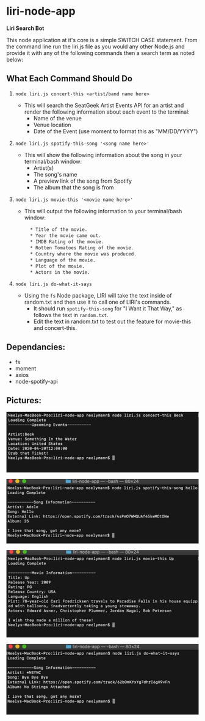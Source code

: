 # liri-node-app

**Liri Search Bot**

This node application at it's core is a simple SWITCH CASE statement. From the command line run the liri.js file as you would any other Node.js and provide it with any of the following commands then a search term as noted below:

## What Each Command Should Do

1. `node liri.js concert-this <artist/band name here>`

   - This will search the SeatGeek Artist Events API for an artist and render the following information about each event to the terminal:
     - Name of the venue
     - Venue location
     - Date of the Event (use moment to format this as "MM/DD/YYYY")

2. `node liri.js spotify-this-song '<song name here>'`

   - This will show the following information about the song in your terminal/bash window:
     - Artist(s)
     - The song's name
     - A preview link of the song from Spotify
     - The album that the song is from

3. `node liri.js movie-this '<movie name here>'`

   - This will output the following information to your terminal/bash window:
     ```
       * Title of the movie.
       * Year the movie came out.
       * IMDB Rating of the movie.
       * Rotten Tomatoes Rating of the movie.
       * Country where the movie was produced.
       * Language of the movie.
       * Plot of the movie.
       * Actors in the movie.
     ```

4. `node liri.js do-what-it-says`
   - Using the `fs` Node package, LIRI will take the text inside of random.txt and then use it to call one of LIRI's commands.
     - It should run `spotify-this-song` for "I Want it That Way," as follows the text in `random.txt`.
     - Edit the text in random.txt to test out the feature for movie-this and concert-this.

## **Dependancies:**

- fs
- moment
- axios
- node-spotify-api

## **Pictures:**

![Concert-This](/images/concert-this.jpg)

![Spotify-This-Song](/images/spotify-this-song.jpg)

![Movie-This](/images/movie-this.jpg)

![Do-What-It-Says](/images/do-what-it-says.jpg)
